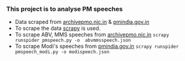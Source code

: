 ### This project is to analyse PM speeches
* Data scraped from [archivepmo.nic.in](http://archivepmo.nic.in/) & [pmindia.gov.in](http://pmindia.gov.in/en/tag/pmspeech/)
* To scrape the data [scrapy](http://scrapy.org/) is used.
* To scrape ABV, MMS speeches from [archivepmo.nic.in](http://archivepmo.nic.in/)
	```scrapy runspider pmspeech.py -o 	abvmmsspeech.json```
* To scrape Modi's speeches from [pmindia.gov.in](http://pmindia.gov.in/en/tag/pmspeech/)
	```scrapy runspider pmspeech_modi.py -o modispeech.json```
